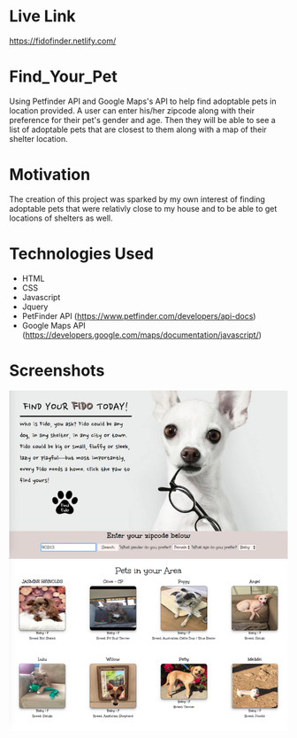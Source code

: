 # Live Link
https://fidofinder.netlify.com/
# Find_Your_Pet
Using Petfinder API and Google Maps's API to help find adoptable pets in location provided. A user can enter his/her zipcode along with their preference for their pet's gender and age. Then they will be able to see a list of adoptable pets that are closest to them along with a map of their shelter location.

# Motivation
The creation of this project was sparked by my own interest of finding adoptable pets that were relativly close to my house and to be able to get locations of shelters as well.

# Technologies Used
* HTML
* CSS
* Javascript
* Jquery
* PetFinder API (https://www.petfinder.com/developers/api-docs)
* Google Maps API (https://developers.google.com/maps/documentation/javascript/)

# Screenshots
![My image](https://github.com/DikshaSach/Find_Your_Pet/blob/4bb9878fce0738bf38d68e3e373bafbbdc4e8390/images/screenshot1.png)
![My image](https://github.com/DikshaSach/Find_Your_Pet/blob/master/images/screenshot2.png)
